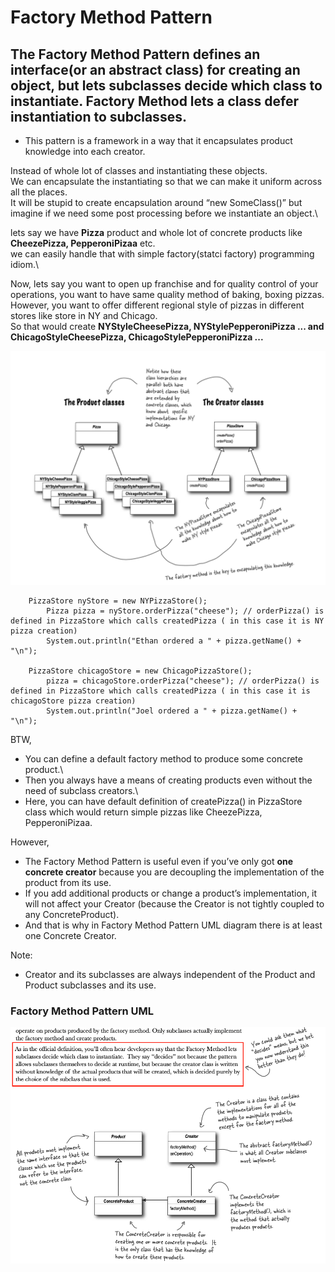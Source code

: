 # Factory Method Pattern
## The Factory Method Pattern defines an interface(or an abstract class) for creating an object, but lets subclasses decide which class to instantiate. Factory Method lets a class defer instantiation to subclasses. 

* This pattern is a framework in a way that it encapsulates product knowledge into each creator.

Instead of whole lot of classes and instantiating these objects.\
We can encapsulate the instantiating so that we can make it uniform across all the places.\
It will be stupid to create encapsulation around “new SomeClass()” but imagine if we need some post processing before we instantiate an object.\

lets say we have **Pizza** product and whole lot of concrete products like **CheezePizza, PepperoniPizaa** etc.\
we can easily handle that with simple factory(statci factory) programming idiom.\

Now, lets say you want to open up franchise and for quality control of your operations, you want to have same quality method of baking, boxing pizzas. However, you want to offer different regional style of pizzas in different stores like store in NY and Chicago.\
So that would create **NYStyleCheesePizza, NYStylePepperoniPizza ... and ChicagoStyleCheesePizza, ChicagoStylePepperoniPizza ...**

![UML Pizza Factory Method Pattern](https://github.com/xXLogicNotFoundXx/DesignPatterns/blob/main/Factory/Factory%20Method%20Pattern/img/UMLPizzaFactoryMethod.png)

```
    PizzaStore nyStore = new NYPizzaStore();
		Pizza pizza = nyStore.orderPizza("cheese"); // orderPizza() is defined in PizzaStore which calls createdPizza ( in this case it is NY pizza creation)
		System.out.println("Ethan ordered a " + pizza.getName() + "\n");
    
    PizzaStore chicagoStore = new ChicagoPizzaStore();
		pizza = chicagoStore.orderPizza("cheese"); // orderPizza() is defined in PizzaStore which calls createdPizza ( in this case it is chicagoStore pizza creation)
		System.out.println("Joel ordered a " + pizza.getName() + "\n");
```

BTW, 
* You can define a default factory method to produce some concrete product.\
* Then you always have a means of creating products even without the need of subclass creators.\
* Here, you can have default definition of createPizza() in PizzaStore class which would return simple pizzas like CheezePizza, PepperoniPizaa.

However, 
* The Factory Method Pattern is useful even if you’ve only got **one concrete creator** because you are decoupling the implementation of the product from its use. 
* If you add additional products or change a product’s implementation, it will not affect your Creator (because the Creator is not tightly coupled to any ConcreteProduct).
* And that is why in Factory Method Pattern UML diagram there is at least one Concrete Creator. 

Note:
* Creator and its subclasses are always independent of the Product and Product subclasses and its use.

### Factory Method Pattern UML
![UML Factory Method Pattern](https://github.com/xXLogicNotFoundXx/DesignPatterns/blob/main/Factory/Factory%20Method%20Pattern/img/UMLFactoryMethod.png)


